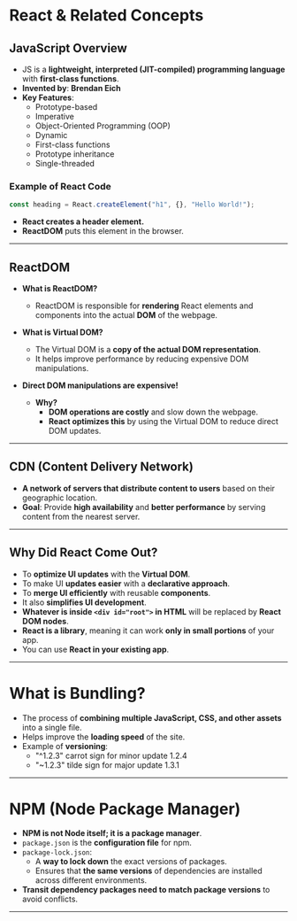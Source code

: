 # **React & Related Concepts**

## **JavaScript Overview**

- JS is a **lightweight, interpreted (JIT-compiled) programming language** with **first-class functions**.
- **Invented by**: **Brendan Eich**
- **Key Features**:
  - Prototype-based
  - Imperative
  - Object-Oriented Programming (OOP)
  - Dynamic
  - First-class functions
  - Prototype inheritance
  - Single-threaded

### **Example of React Code**

```javascript
const heading = React.createElement("h1", {}, "Hello World!");
```

- **React creates a header element.**
- **ReactDOM** puts this element in the browser.

---

## **ReactDOM**

- **What is ReactDOM?**

  - ReactDOM is responsible for **rendering** React elements and components into the actual **DOM** of the webpage.

- **What is Virtual DOM?**

  - The Virtual DOM is a **copy of the actual DOM representation**.
  - It helps improve performance by reducing expensive DOM manipulations.

- **Direct DOM manipulations are expensive!**
  - **Why?**
    - **DOM operations are costly** and slow down the webpage.
    - **React optimizes this** by using the Virtual DOM to reduce direct DOM updates.

---

## **CDN (Content Delivery Network)**

- **A network of servers that distribute content to users** based on their geographic location.
- **Goal**: Provide **high availability** and **better performance** by serving content from the nearest server.

---

## **Why Did React Come Out?**

- To **optimize UI updates** with the **Virtual DOM**.
- To make UI **updates easier** with a **declarative approach**.
- To **merge UI efficiently** with reusable **components**.
- It also **simplifies UI development**.
- **Whatever is inside `<div id="root">` in HTML** will be replaced by **React DOM nodes**.
- **React is a library**, meaning it can work **only in small portions** of your app.
- You can use **React in your existing app**.

---

# **What is Bundling?**

- The process of **combining multiple JavaScript, CSS, and other assets** into a single file.
- Helps improve the **loading speed** of the site.
- Example of **versioning**:
  - "^1.2.3" carrot sign for minor update 1.2.4
  - "~1.2.3" tilde sign for major update 1.3.1

---

# **NPM (Node Package Manager)**

- **NPM is not Node itself; it is a package manager**.
- `package.json` is the **configuration file** for npm.
- `package-lock.json`:
  - A **way to lock down** the exact versions of packages.
  - Ensures that **the same versions** of dependencies are installed across different environments.
- **Transit dependency packages need to match package versions** to avoid conflicts.

---
